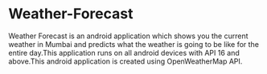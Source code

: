 # Weather-Forecast
Weather Forecast is an android application which shows you the current weather in Mumbai and predicts what the weather is going to be like for the entire day.This application runs on all android devices with API 16 and above.This android application is created using OpenWeatherMap API.
